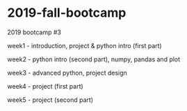 # 2019-fall-bootcamp
2019 bootcamp #3

week1 - introduction, project & python intro (first part)

week2 - python intro (second part), numpy, pandas and plot

week3 - advanced python, project design

week4 - project (first part)

week5 - project (second part)
